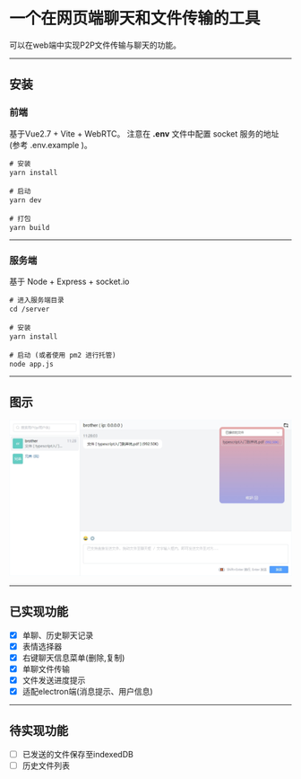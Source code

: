 # 一个在网页端聊天和文件传输的工具

可以在web端中实现P2P文件传输与聊天的功能。

---


## 安装

### 前端

基于Vue2.7 + Vite + WebRTC。
注意在 **.env** 文件中配置 socket 服务的地址 (参考 .env.example )。

```shell
# 安装
yarn install

# 启动
yarn dev

# 打包
yarn build
```

---

### 服务端

基于 Node + Express + socket.io

```shell
# 进入服务端目录
cd /server

# 安装
yarn install

# 启动 (或者使用 pm2 进行托管)
node app.js
```

---

## 图示
![图](./example/sample.png)

---

## 已实现功能

- [x] 单聊、历史聊天记录
- [x] 表情选择器
- [x] 右键聊天信息菜单(删除,复制)
- [x] 单聊文件传输
- [x] 文件发送进度提示
- [x] 适配electron端(消息提示、用户信息)

---

## 待实现功能

- [ ] 已发送的文件保存至indexedDB
- [ ] 历史文件列表
